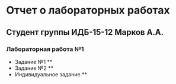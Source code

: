 # Отчет о лабораторных работах
## Студент группы ИДБ-15-12 Марков А.А.
### Лабораторная работа №1
* Задание №1
** 
* Задание №2
**
* Индивидуальное задание
** 
